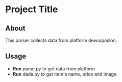 # Project Title

## About <a name = "about"></a>

This parser collects data from platform dewu/poizon.

## Usage <a name = "usage"></a>

* **Run** parse.py to get data from platform
* **Run** dada.py to get item's name, price and image
